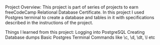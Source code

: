 Project Overview: This project is part of series of projects to earn freeCodeCamp Relational Database Certificate. In this project I used Postgres terminal to create a database and tables in it with specifications described in the instructions of the project.

Things I learned from this project:
Logging into PostgreSQL
Creating Database dumps
Basic Postgres Terminal Commands like \c, \d, \dt, \l etc
